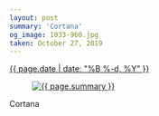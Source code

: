 ```yaml
---
layout: post
summary: 'Cortana'
og_image: 1033-960.jpg
taken: October 27, 2019
---
```


<div class="post">
 <time>
  <a href="/1033">
   {{ page.date | date: "%B %-d, %Y" }}
  </a>
 </time>
 <a href="/1033">
  <figure data-taken="10/27/2019">
   <img alt="{{ page.summary }}" sizes="(min-width: 700px) 50vw, calc(100vw - 2rem)" src="{{ site.assets_url }}/1033-480.jpg" srcset="{{ site.assets_url }}/1033-240.jpg 240w, {{ site.assets_url }}/1033-480.jpg 480w, {{ site.assets_url }}/1033-720.jpg 720w, {{ site.assets_url }}/1033-960.jpg 960w"/>
  </figure>
 </a>
 <span>
  Cortana
 </span>
</div>
